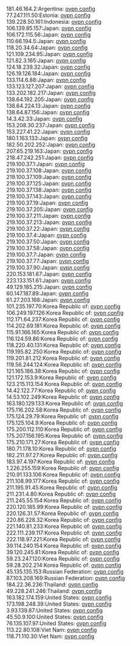 181.46.164.2:Argentina: [ovpn config](vpn/181_46_164_2.ovpn)  
77.247.111.50:Estonia: [ovpn config](vpn/77_247_111_50.ovpn)  
139.228.50.161:Indonesia: [ovpn config](vpn/139_228_50_161.ovpn)  
106.139.85.157:Japan: [ovpn config](vpn/106_139_85_157.ovpn)  
106.172.115.56:Japan: [ovpn config](vpn/106_172_115_56.ovpn)  
110.66.194.5:Japan: [ovpn config](vpn/110_66_194_5.ovpn)  
118.20.34.64:Japan: [ovpn config](vpn/118_20_34_64.ovpn)  
121.109.234.95:Japan: [ovpn config](vpn/121_109_234_95.ovpn)  
121.82.3.165:Japan: [ovpn config](vpn/121_82_3_165.ovpn)  
124.18.239.32:Japan: [ovpn config](vpn/124_18_239_32.ovpn)  
126.19.126.184:Japan: [ovpn config](vpn/126_19_126_184.ovpn)  
133.114.6.88:Japan: [ovpn config](vpn/133_114_6_88.ovpn)  
133.123.127.207:Japan: [ovpn config](vpn/133_123_127_207.ovpn)  
133.202.182.217:Japan: [ovpn config](vpn/133_202_182_217.ovpn)  
138.64.192.205:Japan: [ovpn config](vpn/138_64_192_205.ovpn)  
138.64.224.13:Japan: [ovpn config](vpn/138_64_224_13.ovpn)  
138.64.87.156:Japan: [ovpn config](vpn/138_64_87_156.ovpn)  
14.3.42.33:Japan: [ovpn config](vpn/14_3_42_33.ovpn)  
153.208.30.237:Japan: [ovpn config](vpn/153_208_30_237.ovpn)  
153.227.41.22:Japan: [ovpn config](vpn/153_227_41_22.ovpn)  
180.1.163.133:Japan: [ovpn config](vpn/180_1_163_133.ovpn)  
182.50.202.252:Japan: [ovpn config](vpn/182_50_202_252.ovpn)  
207.65.219.163:Japan: [ovpn config](vpn/207_65_219_163.ovpn)  
218.47.242.251:Japan: [ovpn config](vpn/218_47_242_251.ovpn)  
219.100.37.1:Japan: [ovpn config](vpn/219_100_37_1.ovpn)  
219.100.37.108:Japan: [ovpn config](vpn/219_100_37_108.ovpn)  
219.100.37.109:Japan: [ovpn config](vpn/219_100_37_109.ovpn)  
219.100.37.125:Japan: [ovpn config](vpn/219_100_37_125.ovpn)  
219.100.37.138:Japan: [ovpn config](vpn/219_100_37_138.ovpn)  
219.100.37.143:Japan: [ovpn config](vpn/219_100_37_143.ovpn)  
219.100.37.19:Japan: [ovpn config](vpn/219_100_37_19.ovpn)  
219.100.37.205:Japan: [ovpn config](vpn/219_100_37_205.ovpn)  
219.100.37.211:Japan: [ovpn config](vpn/219_100_37_211.ovpn)  
219.100.37.213:Japan: [ovpn config](vpn/219_100_37_213.ovpn)  
219.100.37.22:Japan: [ovpn config](vpn/219_100_37_22.ovpn)  
219.100.37.4:Japan: [ovpn config](vpn/219_100_37_4.ovpn)  
219.100.37.50:Japan: [ovpn config](vpn/219_100_37_50.ovpn)  
219.100.37.58:Japan: [ovpn config](vpn/219_100_37_58.ovpn)  
219.100.37.7:Japan: [ovpn config](vpn/219_100_37_7.ovpn)  
219.100.37.77:Japan: [ovpn config](vpn/219_100_37_77.ovpn)  
219.100.37.90:Japan: [ovpn config](vpn/219_100_37_90.ovpn)  
220.153.181.67:Japan: [ovpn config](vpn/220_153_181_67.ovpn)  
223.133.151.61:Japan: [ovpn config](vpn/223_133_151_61.ovpn)  
49.129.185.215:Japan: [ovpn config](vpn/49_129_185_215.ovpn)  
60.147.187.89:Japan: [ovpn config](vpn/60_147_187_89.ovpn)  
61.27.203.168:Japan: [ovpn config](vpn/61_27_203_168.ovpn)  
101.235.197.70:Korea Republic of: [ovpn config](vpn/101_235_197_70.ovpn)  
106.249.197.126:Korea Republic of: [ovpn config](vpn/106_249_197_126.ovpn)  
112.171.64.237:Korea Republic of: [ovpn config](vpn/112_171_64_237.ovpn)  
114.202.69.181:Korea Republic of: [ovpn config](vpn/114_202_69_181.ovpn)  
115.91.166.165:Korea Republic of: [ovpn config](vpn/115_91_166_165.ovpn)  
116.124.59.86:Korea Republic of: [ovpn config](vpn/116_124_59_86.ovpn)  
118.220.40.131:Korea Republic of: [ovpn config](vpn/118_220_40_131.ovpn)  
119.195.82.250:Korea Republic of: [ovpn config](vpn/119_195_82_250.ovpn)  
119.201.81.212:Korea Republic of: [ovpn config](vpn/119_201_81_212.ovpn)  
119.56.244.124:Korea Republic of: [ovpn config](vpn/119_56_244_124.ovpn)  
121.165.186.38:Korea Republic of: [ovpn config](vpn/121_165_186_38.ovpn)  
121.172.153.9:Korea Republic of: [ovpn config](vpn/121_172_153_9.ovpn)  
123.215.113.154:Korea Republic of: [ovpn config](vpn/123_215_113_154.ovpn)  
14.42.122.77:Korea Republic of: [ovpn config](vpn/14_42_122_77.ovpn)  
14.53.102.249:Korea Republic of: [ovpn config](vpn/14_53_102_249.ovpn)  
163.180.129.133:Korea Republic of: [ovpn config](vpn/163_180_129_133.ovpn)  
175.116.202.58:Korea Republic of: [ovpn config](vpn/175_116_202_58.ovpn)  
175.124.29.79:Korea Republic of: [ovpn config](vpn/175_124_29_79.ovpn)  
175.125.104.9:Korea Republic of: [ovpn config](vpn/175_125_104_9.ovpn)  
175.200.112.110:Korea Republic of: [ovpn config](vpn/175_200_112_110.ovpn)  
175.207.156.195:Korea Republic of: [ovpn config](vpn/175_207_156_195.ovpn)  
175.210.171.27:Korea Republic of: [ovpn config](vpn/175_210_171_27.ovpn)  
180.71.178.10:Korea Republic of: [ovpn config](vpn/180_71_178_10.ovpn)  
182.211.97.27:Korea Republic of: [ovpn config](vpn/182_211_97_27.ovpn)  
183.97.4.197:Korea Republic of: [ovpn config](vpn/183_97_4_197.ovpn)  
1.226.255.159:Korea Republic of: [ovpn config](vpn/1_226_255_159.ovpn)  
210.91.133.106:Korea Republic of: [ovpn config](vpn/210_91_133_106.ovpn)  
211.108.99.177:Korea Republic of: [ovpn config](vpn/211_108_99_177.ovpn)  
211.195.91.45:Korea Republic of: [ovpn config](vpn/211_195_91_45.ovpn)  
211.231.4.80:Korea Republic of: [ovpn config](vpn/211_231_4_80.ovpn)  
211.245.55.154:Korea Republic of: [ovpn config](vpn/211_245_55_154.ovpn)  
220.120.185.99:Korea Republic of: [ovpn config](vpn/220_120_185_99.ovpn)  
220.126.31.57:Korea Republic of: [ovpn config](vpn/220_126_31_57.ovpn)  
220.86.228.32:Korea Republic of: [ovpn config](vpn/220_86_228_32.ovpn)  
221.140.81.233:Korea Republic of: [ovpn config](vpn/221_140_81_233.ovpn)  
222.111.239.117:Korea Republic of: [ovpn config](vpn/222_111_239_117.ovpn)  
222.118.97.221:Korea Republic of: [ovpn config](vpn/222_118_97_221.ovpn)  
39.114.240.154:Korea Republic of: [ovpn config](vpn/39_114_240_154.ovpn)  
39.120.245.81:Korea Republic of: [ovpn config](vpn/39_120_245_81.ovpn)  
59.23.247.120:Korea Republic of: [ovpn config](vpn/59_23_247_120.ovpn)  
59.28.202.214:Korea Republic of: [ovpn config](vpn/59_28_202_214.ovpn)  
45.135.135.153:Russian Federation: [ovpn config](vpn/45_135_135_153.ovpn)  
87.103.208.169:Russian Federation: [ovpn config](vpn/87_103_208_169.ovpn)  
184.22.36.236:Thailand: [ovpn config](vpn/184_22_36_236.ovpn)  
49.228.241.246:Thailand: [ovpn config](vpn/49_228_241_246.ovpn)  
163.182.174.159:United States: [ovpn config](vpn/163_182_174_159.ovpn)  
173.198.248.39:United States: [ovpn config](vpn/173_198_248_39.ovpn)  
3.93.139.87:United States: [ovpn config](vpn/3_93_139_87.ovpn)  
45.50.9.100:United States: [ovpn config](vpn/45_50_9_100.ovpn)  
76.135.107.97:United States: [ovpn config](vpn/76_135_107_97.ovpn)  
113.22.80.108:Viet Nam: [ovpn config](vpn/113_22_80_108.ovpn)  
118.71.110.30:Viet Nam: [ovpn config](vpn/118_71_110_30.ovpn)  
